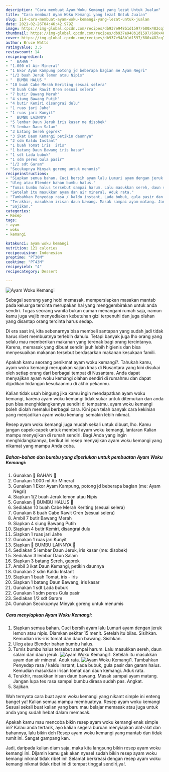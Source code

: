 ```yaml
---
description: "Cara membuat Ayam Woku Kemangi yang lezat Untuk Jualan"
title: "Cara membuat Ayam Woku Kemangi yang lezat Untuk Jualan"
slug: 114-cara-membuat-ayam-woku-kemangi-yang-lezat-untuk-jualan
date: 2021-02-26T04:46:42.979Z
image: https://img-global.cpcdn.com/recipes/db937e948b1d1597/680x482cq70/ayam-woku-kemangi-foto-resep-utama.jpg
thumbnail: https://img-global.cpcdn.com/recipes/db937e948b1d1597/680x482cq70/ayam-woku-kemangi-foto-resep-utama.jpg
cover: https://img-global.cpcdn.com/recipes/db937e948b1d1597/680x482cq70/ayam-woku-kemangi-foto-resep-utama.jpg
author: Bruce Watts
ratingvalue: 3.5
reviewcount: 14
recipeingredient:
- "  BAHAN "
- "1.000 ml Air Mineral"
- "1 Ekor Ayam Kampung potong jd beberapa bagian me Ayam Negri"
- "1/2 buah Jeruk lemon atau Nipis"
- "  BUMBU HALUS "
- "10 buah Cabe Merah Keriting sesuai selera"
- "8 buah Cabe Rawit Oren sesuai selera"
- "7 butir Bawang Merah"
- "4 siung Bawang Putih"
- "4 butir Kemiri disangrai dulu"
- "1 ruas jari Jahe"
- "1 ruas jari Kunyit"
- "  BUMBU LAINNYA "
- "5 lembar Daun Jeruk iris kasar me disobek"
- "3 lembar Daun Salam"
- "3 batang Sereh geprek"
- "3 ikat Daun Kemangi petikin daunnya"
- "2 sdm Kaldu Instant"
- "1 buah Tomat iris  iris"
- "1 batang Daun Bawang iris kasar"
- "1 sdt Lada bubuk"
- "1 sdm peres Gula pasir"
- "1/2 sdt Garam"
- "Secukupnya Minyak goreng untuk menumis"
recipeinstructions:
- "Siapkan semua bahan. Cuci bersih ayam lalu Lumuri ayam dengan jeruk lemon atau nipis. Diamkan sekitar 15 menit. Setelah itu bilas. Sisihkan. Kemudian iris-iris tomat dan daun bawang. Sisihkan."
- "Uleg atau Blender bahan bumbu halus."
- "Tumis bumbu halus tersebut sampai harum. Lalu masukkan sereh, daun salam dan daun jeruk."
- "Setelah itu masukkan ayam dan air mineral. Aduk rata."
- "Tambahkan Penyedap rasa / kaldu instant, Lada bubuk, gula pasir dan garam halus. Kemudian masukkan irisan tomat dan daun kemangi. Aduk rata."
- "Terakhir, masukkan irisan daun bawang. Masak sampai ayam matang. Jangan lupa tes rasa sampai bumbu dirasa sudah pas. Angkat."
- "Sajikan."
categories:
- Resep
tags:
- ayam
- woku
- kemangi

katakunci: ayam woku kemangi 
nutrition: 121 calories
recipecuisine: Indonesian
preptime: "PT30M"
cooktime: "PT43M"
recipeyield: "4"
recipecategory: Dessert

---
```



![Ayam Woku Kemangi](https://img-global.cpcdn.com/recipes/db937e948b1d1597/680x482cq70/ayam-woku-kemangi-foto-resep-utama.jpg)

Sebagai seorang yang hobi memasak, mempersiapkan masakan mantab pada keluarga tercinta merupakan hal yang menggembirakan untuk anda sendiri. Tugas seorang  wanita bukan cuman menangani rumah saja, namun kamu juga wajib menyediakan kebutuhan gizi terpenuhi dan juga olahan yang disantap orang tercinta harus sedap.

Di era  saat ini, kita sebenarnya bisa membeli santapan yang sudah jadi tidak harus ribet membuatnya terlebih dahulu. Tetapi banyak juga lho orang yang selalu mau memberikan makanan yang terenak bagi orang tercintanya. Karena, memasak yang dibuat sendiri jauh lebih higienis dan bisa menyesuaikan makanan tersebut berdasarkan makanan kesukaan famili. 



Apakah kamu seorang penikmat ayam woku kemangi?. Tahukah kamu, ayam woku kemangi merupakan sajian khas di Nusantara yang kini disukai oleh setiap orang dari berbagai tempat di Nusantara. Anda dapat menyajikan ayam woku kemangi olahan sendiri di rumahmu dan dapat dijadikan hidangan kesukaanmu di akhir pekanmu.

Kalian tidak usah bingung jika kamu ingin mendapatkan ayam woku kemangi, karena ayam woku kemangi tidak sukar untuk ditemukan dan anda pun bisa menghidangkannya sendiri di tempatmu. ayam woku kemangi boleh diolah memalui berbagai cara. Kini pun telah banyak cara kekinian yang menjadikan ayam woku kemangi semakin lebih nikmat.

Resep ayam woku kemangi juga mudah sekali untuk dibuat, lho. Kamu jangan capek-capek untuk membeli ayam woku kemangi, lantaran Kalian mampu menyajikan di rumah sendiri. Bagi Anda yang ingin menghidangkannya, berikut ini resep menyajikan ayam woku kemangi yang nikamat yang mampu Anda coba.

<!--inarticleads1-->

##### Bahan-bahan dan bumbu yang diperlukan untuk pembuatan Ayam Woku Kemangi:

1. Gunakan  🌿 BAHAN 🌿
1. Gunakan 1.000 ml Air Mineral
1. Gunakan 1 Ekor Ayam Kampung, potong jd beberapa bagian (me: Ayam Negri)
1. Siapkan 1/2 buah Jeruk lemon atau Nipis
1. Gunakan  🌿 BUMBU HALUS 🌿
1. Sediakan 10 buah Cabe Merah Keriting (sesuai selera)
1. Gunakan 8 buah Cabe Rawit Oren (sesuai selera)
1. Ambil 7 butir Bawang Merah
1. Siapkan 4 siung Bawang Putih
1. Siapkan 4 butir Kemiri, disangrai dulu
1. Siapkan 1 ruas jari Jahe
1. Gunakan 1 ruas jari Kunyit
1. Siapkan  🌿 BUMBU LAINNYA 🌿
1. Sediakan 5 lembar Daun Jeruk, iris kasar (me: disobek)
1. Sediakan 3 lembar Daun Salam
1. Siapkan 3 batang Sereh, geprek
1. Ambil 3 ikat Daun Kemangi, petikin daunnya
1. Gunakan 2 sdm Kaldu Instant
1. Siapkan 1 buah Tomat, iris - iris
1. Siapkan 1 batang Daun Bawang, iris kasar
1. Gunakan 1 sdt Lada bubuk
1. Gunakan 1 sdm peres Gula pasir
1. Sediakan 1/2 sdt Garam
1. Gunakan Secukupnya Minyak goreng untuk menumis




<!--inarticleads2-->

##### Cara menyiapkan Ayam Woku Kemangi:

1. Siapkan semua bahan. Cuci bersih ayam lalu Lumuri ayam dengan jeruk lemon atau nipis. Diamkan sekitar 15 menit. Setelah itu bilas. Sisihkan. Kemudian iris-iris tomat dan daun bawang. Sisihkan.
1. Uleg atau Blender bahan bumbu halus.
1. Tumis bumbu halus tersebut sampai harum. Lalu masukkan sereh, daun salam dan daun jeruk.
<img src="//assets-global.cpcdn.com/assets/icons/button_play-2c75c40dde080a61004c1f40b05d8f140eaff45d7e9e6481dc71c63d2e7c4909.png" alt="Ayam Woku Kemangi">1. Setelah itu masukkan ayam dan air mineral. Aduk rata.
<img src="//assets-global.cpcdn.com/assets/icons/button_play-2c75c40dde080a61004c1f40b05d8f140eaff45d7e9e6481dc71c63d2e7c4909.png" alt="Ayam Woku Kemangi">1. Tambahkan Penyedap rasa / kaldu instant, Lada bubuk, gula pasir dan garam halus. Kemudian masukkan irisan tomat dan daun kemangi. Aduk rata.
1. Terakhir, masukkan irisan daun bawang. Masak sampai ayam matang. Jangan lupa tes rasa sampai bumbu dirasa sudah pas. Angkat.
1. Sajikan.




Wah ternyata cara buat ayam woku kemangi yang nikamt simple ini enteng banget ya! Kalian semua mampu membuatnya. Resep ayam woku kemangi Sesuai sekali buat kalian yang baru mau belajar memasak atau juga untuk anda yang sudah hebat dalam memasak.

Apakah kamu mau mencoba bikin resep ayam woku kemangi enak simple ini? Kalau anda tertarik, ayo kalian segera buruan menyiapkan alat-alat dan bahannya, lalu bikin deh Resep ayam woku kemangi yang mantab dan tidak rumit ini. Sangat gampang kan. 

Jadi, daripada kalian diam saja, maka kita langsung bikin resep ayam woku kemangi ini. Dijamin kamu gak akan nyesel sudah bikin resep ayam woku kemangi nikmat tidak ribet ini! Selamat berkreasi dengan resep ayam woku kemangi nikmat tidak ribet ini di tempat tinggal sendiri,ya!.

